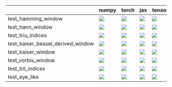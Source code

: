 |                                   | numpy                                                                                                                                                                                  | torch                                                                                                                                                                                  | jax                                                                                                                                                                                    | tensorflow                                                                                                                                                                             |
|:----------------------------------|:---------------------------------------------------------------------------------------------------------------------------------------------------------------------------------------|:---------------------------------------------------------------------------------------------------------------------------------------------------------------------------------------|:---------------------------------------------------------------------------------------------------------------------------------------------------------------------------------------|:---------------------------------------------------------------------------------------------------------------------------------------------------------------------------------------|
| test_hamming_window               | <a href="https://github.com/unifyai/ivy/actions/runs/4591392529/jobs/8107522042" rel="noopener noreferrer" target="_blank"><img src=https://img.shields.io/badge/-failure-red></a>     | <a href="https://github.com/unifyai/ivy/actions/runs/4591392529/jobs/8107522042" rel="noopener noreferrer" target="_blank"><img src=https://img.shields.io/badge/-failure-red></a>     | <a href="https://github.com/unifyai/ivy/actions/runs/4591392529/jobs/8107522042" rel="noopener noreferrer" target="_blank"><img src=https://img.shields.io/badge/-failure-red></a>     | <a href="https://github.com/unifyai/ivy/actions/runs/4591392529/jobs/8107522042" rel="noopener noreferrer" target="_blank"><img src=https://img.shields.io/badge/-success-success></a> |
| test_hann_window                  | <a href="https://github.com/unifyai/ivy/actions/runs/4591392529/jobs/8107522042" rel="noopener noreferrer" target="_blank"><img src=https://img.shields.io/badge/-failure-red></a>     | <a href="https://github.com/unifyai/ivy/actions/runs/4591392529/jobs/8107522042" rel="noopener noreferrer" target="_blank"><img src=https://img.shields.io/badge/-failure-red></a>     | <a href="https://github.com/unifyai/ivy/actions/runs/4591392529/jobs/8107522042" rel="noopener noreferrer" target="_blank"><img src=https://img.shields.io/badge/-failure-red></a>     | <a href="https://github.com/unifyai/ivy/actions/runs/4591392529/jobs/8107522042" rel="noopener noreferrer" target="_blank"><img src=https://img.shields.io/badge/-success-success></a> |
| test_triu_indices                 | <a href="https://github.com/unifyai/ivy/actions/runs/4591392529/jobs/8107522042" rel="noopener noreferrer" target="_blank"><img src=https://img.shields.io/badge/-success-success></a> | <a href="https://github.com/unifyai/ivy/actions/runs/4591392529/jobs/8107522042" rel="noopener noreferrer" target="_blank"><img src=https://img.shields.io/badge/-success-success></a> | <a href="https://github.com/unifyai/ivy/actions/runs/4591392529/jobs/8107522042" rel="noopener noreferrer" target="_blank"><img src=https://img.shields.io/badge/-success-success></a> | <a href="https://github.com/unifyai/ivy/actions/runs/4591392529/jobs/8107522042" rel="noopener noreferrer" target="_blank"><img src=https://img.shields.io/badge/-success-success></a> |
| test_kaiser_bessel_derived_window | <a href="https://github.com/unifyai/ivy/actions/runs/4591392529/jobs/8107522042" rel="noopener noreferrer" target="_blank"><img src=https://img.shields.io/badge/-failure-red></a>     | <a href="https://github.com/unifyai/ivy/actions/runs/4591392529/jobs/8107522042" rel="noopener noreferrer" target="_blank"><img src=https://img.shields.io/badge/-failure-red></a>     | <a href="https://github.com/unifyai/ivy/actions/runs/4594652126/jobs/8113939335" rel="noopener noreferrer" target="_blank"><img src=https://img.shields.io/badge/-failure-red></a>     | <a href="https://github.com/unifyai/ivy/actions/runs/4591392529/jobs/8107522042" rel="noopener noreferrer" target="_blank"><img src=https://img.shields.io/badge/-success-success></a> |
| test_kaiser_window                | <a href="https://github.com/unifyai/ivy/actions/runs/4591392529/jobs/8107522042" rel="noopener noreferrer" target="_blank"><img src=https://img.shields.io/badge/-failure-red></a>     | <a href="https://github.com/unifyai/ivy/actions/runs/4591392529/jobs/8107522042" rel="noopener noreferrer" target="_blank"><img src=https://img.shields.io/badge/-failure-red></a>     | <a href="https://github.com/unifyai/ivy/actions/runs/4591392529/jobs/8107522042" rel="noopener noreferrer" target="_blank"><img src=https://img.shields.io/badge/-failure-red></a>     | <a href="https://github.com/unifyai/ivy/actions/runs/4591392529/jobs/8107522042" rel="noopener noreferrer" target="_blank"><img src=https://img.shields.io/badge/-success-success></a> |
| test_vorbis_window                | <a href="https://github.com/unifyai/ivy/actions/runs/4591392529/jobs/8107522042" rel="noopener noreferrer" target="_blank"><img src=https://img.shields.io/badge/-failure-red></a>     | <a href="https://github.com/unifyai/ivy/actions/runs/4591392529/jobs/8107522042" rel="noopener noreferrer" target="_blank"><img src=https://img.shields.io/badge/-failure-red></a>     | <a href="https://github.com/unifyai/ivy/actions/runs/4591392529/jobs/8107522042" rel="noopener noreferrer" target="_blank"><img src=https://img.shields.io/badge/-failure-red></a>     | <a href="https://github.com/unifyai/ivy/actions/runs/4591392529/jobs/8107522042" rel="noopener noreferrer" target="_blank"><img src=https://img.shields.io/badge/-success-success></a> |
| test_tril_indices                 | <a href="https://github.com/unifyai/ivy/actions/runs/4591392529/jobs/8107522042" rel="noopener noreferrer" target="_blank"><img src=https://img.shields.io/badge/-success-success></a> | <a href="https://github.com/unifyai/ivy/actions/runs/4591392529/jobs/8107522042" rel="noopener noreferrer" target="_blank"><img src=https://img.shields.io/badge/-success-success></a> | <a href="https://github.com/unifyai/ivy/actions/runs/4591392529/jobs/8107522042" rel="noopener noreferrer" target="_blank"><img src=https://img.shields.io/badge/-success-success></a> | <a href="https://github.com/unifyai/ivy/actions/runs/4591392529/jobs/8107522042" rel="noopener noreferrer" target="_blank"><img src=https://img.shields.io/badge/-success-success></a> |
| test_eye_like                     | <a href="https://github.com/unifyai/ivy/actions/runs/4591392529/jobs/8107522042" rel="noopener noreferrer" target="_blank"><img src=https://img.shields.io/badge/-success-success></a> | <a href="https://github.com/unifyai/ivy/actions/runs/4591392529/jobs/8107522042" rel="noopener noreferrer" target="_blank"><img src=https://img.shields.io/badge/-success-success></a> | <a href="https://github.com/unifyai/ivy/actions/runs/4591392529/jobs/8107522042" rel="noopener noreferrer" target="_blank"><img src=https://img.shields.io/badge/-success-success></a> | <a href="https://github.com/unifyai/ivy/actions/runs/4591392529/jobs/8107522042" rel="noopener noreferrer" target="_blank"><img src=https://img.shields.io/badge/-success-success></a> |